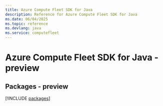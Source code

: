 ```yaml
---
title: Azure Compute Fleet SDK for Java
description: Reference for Azure Compute Fleet SDK for Java
ms.date: 06/04/2025
ms.topic: reference
ms.devlang: java
ms.service: computefleet
---
```

# Azure Compute Fleet SDK for Java - preview
## Packages - preview
[!INCLUDE [packages](compute-fleet-index.md)]